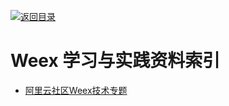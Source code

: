 [![返回目录](https://parg.co/UGo)](https://parg.co/b4z) 

# Weex 学习与实践资料索引

- [阿里云社区Weex技术专题](https://yq.aliyun.com/topic/34)